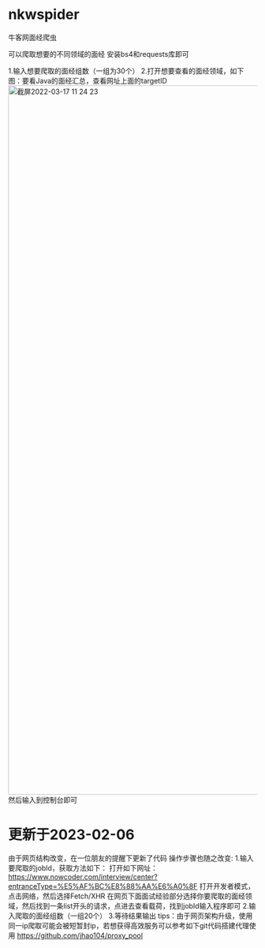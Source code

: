# nkwspider
牛客网面经爬虫


可以爬取想要的不同领域的面经
安装bs4和requests库即可


1.输入想要爬取的面经组数（一组为30个）
2.打开想要查看的面经领域，如下图：要看Java的面经汇总，查看网址上面的targetID
<img width="1439" alt="截屏2022-03-17 11 24 23" src="https://user-images.githubusercontent.com/79900533/158730659-8980c19f-bdd6-4dc7-bdf9-b6174fb97ebc.png">
然后输入到控制台即可


# 更新于2023-02-06
由于网页结构改变，在一位朋友的提醒下更新了代码
操作步骤也随之改变:
1.输入要爬取的jobId，获取方法如下：
    打开如下网址：https://www.nowcoder.com/interview/center?entranceType=%E5%AF%BC%E8%88%AA%E6%A0%8F
    打开开发者模式，点击网络，然后选择Fetch/XHR
    在网页下面面试经验部分选择你要爬取的面经领域，然后找到一条list开头的请求，点进去查看载荷，找到jobId输入程序即可
2.输入爬取的面经组数（一组20个）
3.等待结果输出
tips：由于网页架构升级，使用同一ip爬取可能会被短暂封ip，若想获得高效服务可以参考如下git代码搭建代理使用
    https://github.com/jhao104/proxy_pool
